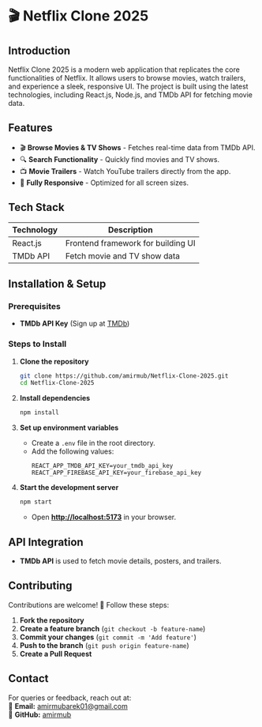 # 🎬 Netflix Clone 2025

## Introduction

Netflix Clone 2025 is a modern web application that replicates the core functionalities of Netflix. It allows users to browse movies, watch trailers, and experience a sleek, responsive UI. The project is built using the latest technologies, including React.js, Node.js, and TMDb API for fetching movie data.

## Features

- 🎬 **Browse Movies & TV Shows** - Fetches real-time data from TMDb API.
- 🔍 **Search Functionality** - Quickly find movies and TV shows.
- 📺 **Movie Trailers** - Watch YouTube trailers directly from the app.
- 📱 **Fully Responsive** - Optimized for all screen sizes.

## Tech Stack

| Technology    | Description                              |
|--------------|----------------------------------|
| React.js     | Frontend framework for building UI |
| TMDb API     | Fetch movie and TV show data |

## Installation & Setup

### Prerequisites

- **TMDb API Key** (Sign up at [TMDb](https://www.themoviedb.org/))

### Steps to Install

1. **Clone the repository**  
   ```bash
   git clone https://github.com/amirmub/Netflix-Clone-2025.git
   cd Netflix-Clone-2025
   ```

2. **Install dependencies**  
   ```bash
   npm install
   ```

3. **Set up environment variables**  
   - Create a `.env` file in the root directory.  
   - Add the following values:  
     ```env
     REACT_APP_TMDB_API_KEY=your_tmdb_api_key
     REACT_APP_FIREBASE_API_KEY=your_firebase_api_key
     ```

4. **Start the development server**  
   ```bash
   npm start
   ```
   - Open **[http://localhost:5173](http://localhost:5173)** in your browser.


## API Integration

- **TMDb API** is used to fetch movie details, posters, and trailers.  

## Contributing

Contributions are welcome! 🚀 Follow these steps:

1. **Fork the repository**
2. **Create a feature branch** (`git checkout -b feature-name`)
3. **Commit your changes** (`git commit -m 'Add feature'`)
4. **Push to the branch** (`git push origin feature-name`)
5. **Create a Pull Request**


## Contact

For queries or feedback, reach out at:  
📧 **Email:** amirmubarek01@gmail.com  
📌 **GitHub:** [amirmub](https://github.com/amirmub)


